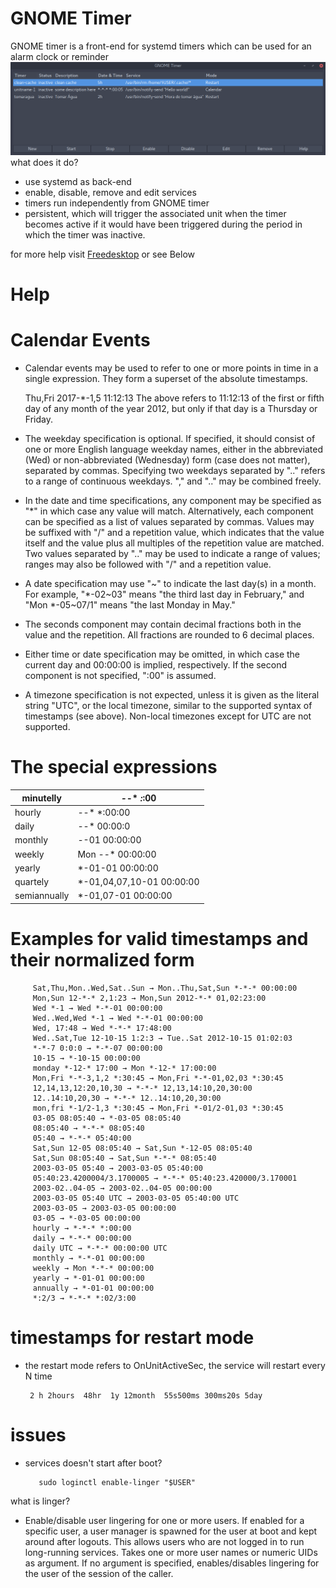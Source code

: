 # GNOME Timer

GNOME timer is a front-end for systemd timers which can be used for an alarm clock or reminder
![N|Solid](https://raw.githubusercontent.com/killown/gnome-timer/master/Images/screenshot.png)
what does it do?
 - use systemd as back-end
 - enable, disable, remove and edit services
 - timers run independently from GNOME timer
 - persistent, which will trigger the associated unit when the timer becomes active if it would have been triggered during the period in which the timer was inactive.

for more help visit [Freedesktop](https://www.freedesktop.org/software/systemd/man/systemd.time.html) or see Below


# Help
# Calendar Events

- Calendar events may be used to refer to one or more points in time in a single expression. They form a superset of the absolute timestamps.

     Thu,Fri 2017-*-1,5 11:12:13
The above refers to 11:12:13 of the first or fifth day of any month of the year 2012, but only if that day is a Thursday or Friday.

- The weekday specification is optional. If specified, it should consist of one or more English language weekday names, either in the abbreviated (Wed) or non-abbreviated (Wednesday) form (case does not matter), separated by commas. Specifying two weekdays separated by ".." refers to a range of continuous weekdays. "," and ".." may be combined freely.

- In the date and time specifications, any component may be specified as "*" in which case any value will match. Alternatively, each component can be specified as a list of values separated by commas. Values may be suffixed with "/" and a repetition value, which indicates that the value itself and the value plus all multiples of the repetition value are matched. Two values separated by ".." may be used to indicate a range of values; ranges may also be followed with "/" and a repetition value.

- A date specification may use "~" to indicate the last day(s) in a month. For example, "*-02~03" means "the third last day in February," and "Mon *-05~07/1" means "the last Monday in May."

- The seconds component may contain decimal fractions both in the value and the repetition. All fractions are rounded to 6 decimal places.

- Either time or date specification may be omitted, in which case the current day and 00:00:00 is implied, respectively. If the second component is not specified, ":00" is assumed.

- A timezone specification is not expected, unless it is given as the literal string "UTC", or the local timezone, similar to the supported syntax of timestamps (see above). Non-local timezones except for UTC are not supported.

# The special expressions
|minutelly   |*-*-* *:*:00             |
|------------|-------------------------|
|hourly      |*-*-* *:00:00            |
|daily       |*-*-* 00:00:0            |
|monthly     |*-*-01 00:00:00          |
|weekly      |Mon *-*-* 00:00:00       |
|yearly      |*-01-01 00:00:00         |
|quartely    |*-01,04,07,10-01 00:00:00|
|semiannually|*-01,07-01 00:00:00      |


# Examples for valid timestamps and their normalized form

         Sat,Thu,Mon..Wed,Sat..Sun → Mon..Thu,Sat,Sun *-*-* 00:00:00
         Mon,Sun 12-*-* 2,1:23 → Mon,Sun 2012-*-* 01,02:23:00
         Wed *-1 → Wed *-*-01 00:00:00
         Wed..Wed,Wed *-1 → Wed *-*-01 00:00:00
         Wed, 17:48 → Wed *-*-* 17:48:00
         Wed..Sat,Tue 12-10-15 1:2:3 → Tue..Sat 2012-10-15 01:02:03
         *-*-7 0:0:0 → *-*-07 00:00:00
         10-15 → *-10-15 00:00:00
         monday *-12-* 17:00 → Mon *-12-* 17:00:00
         Mon,Fri *-*-3,1,2 *:30:45 → Mon,Fri *-*-01,02,03 *:30:45
         12,14,13,12:20,10,30 → *-*-* 12,13,14:10,20,30:00
         12..14:10,20,30 → *-*-* 12..14:10,20,30:00
         mon,fri *-1/2-1,3 *:30:45 → Mon,Fri *-01/2-01,03 *:30:45
         03-05 08:05:40 → *-03-05 08:05:40
         08:05:40 → *-*-* 08:05:40
         05:40 → *-*-* 05:40:00
         Sat,Sun 12-05 08:05:40 → Sat,Sun *-12-05 08:05:40
         Sat,Sun 08:05:40 → Sat,Sun *-*-* 08:05:40
         2003-03-05 05:40 → 2003-03-05 05:40:00
         05:40:23.4200004/3.1700005 → *-*-* 05:40:23.420000/3.170001
         2003-02..04-05 → 2003-02..04-05 00:00:00
         2003-03-05 05:40 UTC → 2003-03-05 05:40:00 UTC
         2003-03-05 → 2003-03-05 00:00:00
         03-05 → *-03-05 00:00:00
         hourly → *-*-* *:00:00
         daily → *-*-* 00:00:00
         daily UTC → *-*-* 00:00:00 UTC
         monthly → *-*-01 00:00:00
         weekly → Mon *-*-* 00:00:00
         yearly → *-01-01 00:00:00
         annually → *-01-01 00:00:00
         *:2/3 → *-*-* *:02/3:00

# timestamps for restart mode
- the restart mode refers to OnUnitActiveSec, the service will restart every N time

       2 h 2hours  48hr  1y 12month  55s500ms 300ms20s 5day

# issues
- services doesn't start after boot?

         sudo loginctl enable-linger "$USER"
what is linger?
- Enable/disable user lingering for one or more users. If enabled for a specific user, a user manager is spawned for the user at boot and kept around after logouts. This allows users who are not logged in to run long-running services. Takes one or more user names or numeric UIDs as argument. If no argument is specified, enables/disables lingering for the user of the session of the caller.
